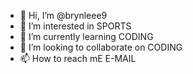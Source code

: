 - 👋 Hi, I’m @brynleee9
- 👀 I’m interested in SPORTS
- 🌱 I’m currently learning CODING
- 💞️ I’m looking to collaborate on CODING
- 📫 How to reach mE E-MAIL

<!---
brynleee9/brynleee9 is a ✨ special ✨ repository because its `README.md` (this file) appears on your GitHub profile.
You can click the Preview link to take a look at your changes.
--->
